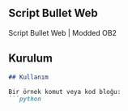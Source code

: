 ## Script Bullet Web 
Script Bullet Web | Modded OB2
## Kurulum


```markdown
## Kullanım

Bir örnek komut veya kod bloğu:
```python

